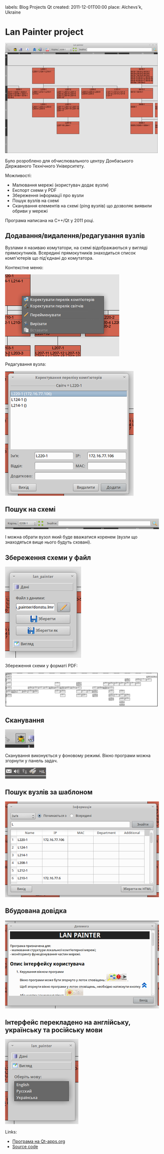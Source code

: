 labels: Blog
        Projects
        Qt
created: 2011-12-01T00:00
place: Alchevs'k, Ukraine

# Lan Painter project

![Lan painter](lp1.png)

Було розроблено для обчислювального центру Донбаського Державного Технічного Університету.

Можливості:

- Малювання мережі (користувач додає вузли)
- Експорт схеми у PDF
- Збереження інформації про вузли
- Пошук вузлів на схемі
- Сканування елементів на схемі (ping вузлів) що дозволяє виявили обриви у мережі

Програма написана на C++/Qt у 2011 році.

## Додавання/видалення/редагування вузлів

Вузлами я називаю комутатори, на схемі відображаються у вигляді прямокутників. Всередині прямокутників знаходиться список комп'ютерів що під'єднані до комутатора.

Контекстне меню:

![Lan painter, context menu](lp2.png)

Редагування вузла:

![Lan painter, node edit](lp3.png)

## Пошук на схемі

![Lan painter, search](lp4.png)

І можна обрати вузол який буде вважатися коренем (вузли що знаходяться вище нього будуть сховані).

## Збереження схеми у файл

![Lan painter, save scheme](lp5.png)

Збереження схеми у форматі PDF:

![Lan painter, save as pdf](lp6.png)

## Сканування

![Lan painter, scan nodes](lp7.png)

Сканування виконується у фоновому режимі. Вікно програми можна згорнути у панель задач.

![Lan painter, system panel](lp8.png)

## Пошук вузлів за шаблоном

![Lan painter, search nodes](lp9.png)

## Вбудована довідка

![Lan painter, help page](lp10.png)

## Інтерфейс перекладено на англійську, українську та російську мови

![Lan painter, select language](lp11.png)

Links:

- [Програма на Qt-apps.org](http://qt-apps.org/content/show.php/Lan+painter?content=142898)
- [Source code](lan_painter.zip)
